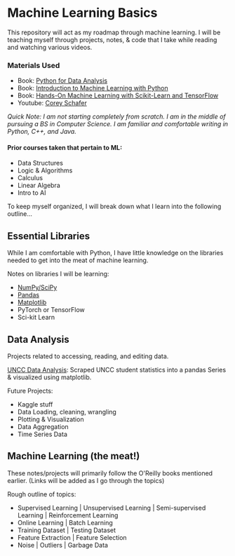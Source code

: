 # Machine Learning Basics
This repository will act as my roadmap through machine learning. I will be teaching myself through projects, notes, & code that I take while reading and watching various videos.

### Materials Used
* Book: [Python for Data Analysis](https://www.oreilly.com/library/view/python-for-data/9781491957653/)
* Book: [Introduction to Machine Learning with Python](https://www.oreilly.com/library/view/introduction-to-machine/9781449369880/)
* Book: [Hands-On Machine Learning with Scikit-Learn and TensorFlow](https://www.oreilly.com/library/view/hands-on-machine-learning/9781491962282/)
* Youtube: [Corey Schafer](https://www.youtube.com/user/schafer5)

*Quick Note: I am not starting completely from scratch. I am in the middle of pursuing a BS in Computer Science. I am familiar and comfortable writing in Python, C++, and Java.*

#### Prior courses taken that pertain to ML:
  * Data Structures
  * Logic & Algorithms
  * Calculus
  * Linear Algebra
  * Intro to AI

To keep myself organized, I will break down what I learn into the following outline...
## Essential Libraries
While I am comfortable with Python, I have little knowledge on the libraries needed to get into the meat of machine learning.

Notes on libraries I will be learning:
* [NumPy/SciPy](/Libraries/NumPy.ipynb)
* [Pandas](/Libraries/Pandas.ipynb)
* [Matplotlib](/Libraries/Matplotlib.ipynb)
* PyTorch or TensorFlow
* Sci-kit Learn

## Data Analysis
Projects related to accessing, reading, and editing data.

[UNCC Data Analysis](https://github.com/allysonvasquez/Machine-Learning-Roadmap/blob/master/Exercises/Lib_Exercises/uncc_data.png): Scraped UNCC student statistics into a pandas Series & visualized using matplotlib.

Future Projects:
* Kaggle stuff
* Data Loading, cleaning, wrangling
* Plotting & Visualization
* Data Aggregation
* Time Series Data

## Machine Learning (the meat!)
These notes/projects will primarily follow the O'Reilly books mentioned earlier. 
(Links will be added as I go through the topics)

Rough outline of topics:
* Supervised Learning | Unsupervised Learning | Semi-supervised Learning | Reinforcement Learning
* Online Learning | Batch Learning
* Training Dataset | Testing Dataset
* Feature Extraction | Feature Selection
* Noise | Outliers | Garbage Data
